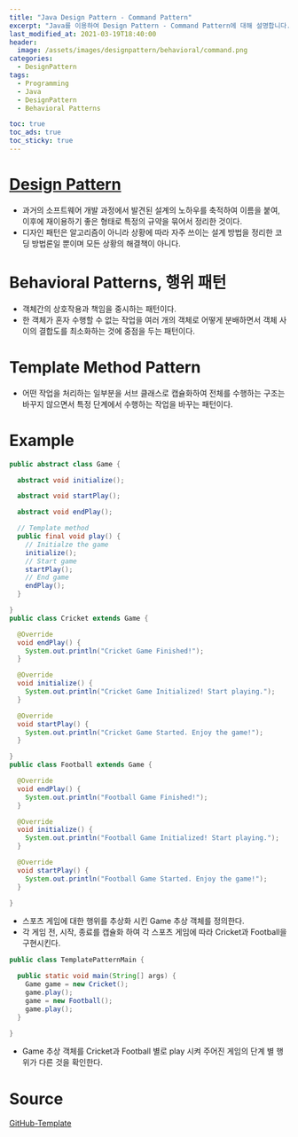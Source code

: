 ```yaml
---
title: "Java Design Pattern - Command Pattern"
excerpt: "Java를 이용하여 Design Pattern - Command Pattern에 대해 설명합니다."
last_modified_at: 2021-03-19T18:40:00
header:
  image: /assets/images/designpattern/behavioral/command.png
categories:
  - DesignPattern
tags:
  - Programming
  - Java
  - DesignPattern
  - Behavioral Patterns

toc: true
toc_ads: true
toc_sticky: true
---
```

# [Design Pattern](../designpattern)
- 과거의 소프트웨어 개발 과정에서 발견된 설계의 노하우를 축적하여 이름을 붙여, 이후에 재이용하기 좋은 형태로 특정의 규약을 묶어서 정리한 것이다.
- 디자인 패턴은 알고리즘이 아니라 상황에 따라 자주 쓰이는 설계 방법을 정리한 코딩 방법론일 뿐이며 모든 상황의 해결책이 아니다.

# Behavioral Patterns, 행위 패턴
- 객체간의 상호작용과 책임을 중시하는 패턴이다.
- 한 객체가 혼자 수행할 수 없는 작업을 여러 개의 객체로 어떻게 분배하면서 객체 사이의 결합도를 최소화하는 것에 중점을 두는 패턴이다.

# Template Method Pattern
- 어떤 작업을 처리하는 일부분을 서브 클래스로 캡슐화하여 전체를 수행하는 구조는 바꾸지 않으면서 특정 단계에서 수행하는 작업을 바꾸는 패턴이다.

# Example
```java
public abstract class Game {

  abstract void initialize();

  abstract void startPlay();

  abstract void endPlay();

  // Template method
  public final void play() {
    // Initialze the game
    initialize();
    // Start game
    startPlay();
    // End game
    endPlay();
  }

}
public class Cricket extends Game {

  @Override
  void endPlay() {
    System.out.println("Cricket Game Finished!");
  }

  @Override
  void initialize() {
    System.out.println("Cricket Game Initialized! Start playing.");
  }

  @Override
  void startPlay() {
    System.out.println("Cricket Game Started. Enjoy the game!");
  }

}
public class Football extends Game {

  @Override
  void endPlay() {
    System.out.println("Football Game Finished!");
  }

  @Override
  void initialize() {
    System.out.println("Football Game Initialized! Start playing.");
  }

  @Override
  void startPlay() {
    System.out.println("Football Game Started. Enjoy the game!");
  }

}
```

- 스포츠 게임에 대한 행위를 추상화 시킨 Game 추상 객체를 정의한다.
- 각 게임 전, 시작, 종료를 캡슐화 하여 각 스포츠 게임에 따라 Cricket과 Football을 구현시킨다.

```java
public class TemplatePatternMain {

  public static void main(String[] args) {
    Game game = new Cricket();
    game.play();
    game = new Football();
    game.play();
  }

}
```

- Game 추상 객체를 Cricket과 Football 별로 play 시켜 주어진 게임의 단계 별 행위가 다른 것을 확인한다.

# Source
[GitHub-Template](https://github.com/GracefulSoul/Sample/tree/master/src/main/java/gracefulsoul/designpattern/behavioral/template)